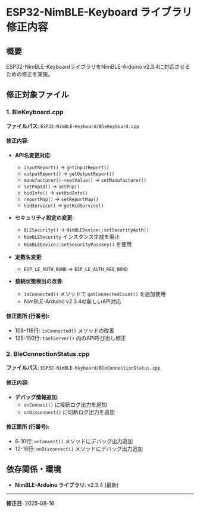 # ESP32-NimBLE-Keyboard ライブラリ修正内容

## 概要
ESP32-NimBLE-KeyboardライブラリをNimBLE-Arduino v2.3.4に対応させるための修正を実施。

## 修正対象ファイル

### 1. BleKeyboard.cpp
**ファイルパス**: `ESP32-NimBLE-Keyboard/BleKeyboard.cpp`

#### 修正内容:
- **API名変更対応**:
  - `inputReport()` → `getInputReport()`
  - `outputReport()` → `getOutputReport()`
  - `manufacturer()->setValue()` → `setManufacturer()`
  - `setPnpId()` → `setPnp()`
  - `hidInfo()` → `setHidInfo()`
  - `reportMap()` → `setReportMap()`
  - `hidService()` → `getHidService()`

- **セキュリティ設定の変更**:
  - `BLESecurity()` → `NimBLEDevice::setSecurityAuth()`
  - `NimBLESecurity` インスタンス生成を廃止
  - `NimBLEDevice::setSecurityPasskey()` を使用

- **定数名変更**:
  - `ESP_LE_AUTH_BOND` → `ESP_LE_AUTH_REQ_BOND`

- **接続状態検出の改善**:
  - `isConnected()` メソッドで `getConnectedCount()` を追加使用
  - NimBLE-Arduino v2.3.4の新しいAPI対応

#### 修正箇所 (行番号):
- 108-116行: `isConnected()` メソッドの改善
- 125-150行: `taskServer()` 内のAPI呼び出し修正

### 2. BleConnectionStatus.cpp
**ファイルパス**: `ESP32-NimBLE-Keyboard/BleConnectionStatus.cpp`

#### 修正内容:
- **デバッグ情報追加**:
  - `onConnect()` に接続ログ出力を追加
  - `onDisconnect()` に切断ログ出力を追加

#### 修正箇所 (行番号):
- 6-10行: `onConnect()` メソッドにデバッグ出力追加
- 12-16行: `onDisconnect()` メソッドにデバッグ出力追加

## 依存関係・環境

- **NimBLE-Arduino ライブラリ**: v2.3.4 (最新)

---
**修正日**: 2025-08-16
